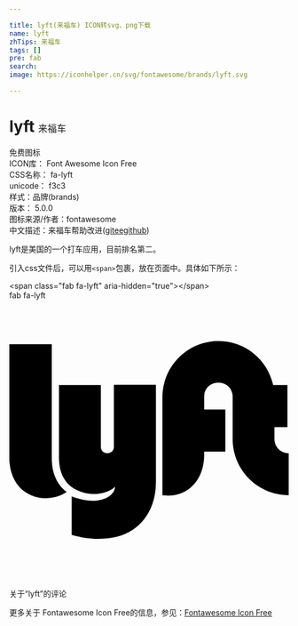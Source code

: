 ```yaml
---

title: lyft(来福车) ICON转svg、png下载
name: lyft
zhTips: 来福车
tags: []
pre: fab
search: 
image: https://iconhelper.cn/svg/fontawesome/brands/lyft.svg

---
```


# lyft  <small style="font-size: 60%;font-weight: 100">来福车</small>


<div class="detail-page">
<p>
<span><span class="badge-success badge">免费图标</span> </span>
<br/>
<span>
ICON库：
<span class="badge-secondary badge">Font Awesome Icon Free</span> 
</span>
<br/>
<span>
CSS名称：
<span class="badge-secondary badge">fa-lyft</span> 
</span>
<br/>
<span>
unicode：
<span class="badge-secondary badge">f3c3</span> 
<copy-btn content='f3c3' btn-title=""></copy-btn>
<copy-btn :content='String.fromCodePoint(parseInt("f3c3", 16))' btn-title="复制U"></copy-btn>
</span><br/><span>样式：<span class="badge-light badge">品牌(brands)</span></span>
<br/>
<span>
版本：
<span class="badge-secondary badge">5.0.0</span> 
</span>
<br/>
<span>图标来源/作者：<span class="badge-light badge">fontawesome</span></span> 
<br/>
<span class="zh-detail">中文描述：<span class="badge-primary badge">来福车</span><span class="help-link"><span>帮助改进</span>(<a href="https://gitee.com/liuwave/icon-helper/edit/master/json/fontawesome/brands/lyft.json" target="_blank" rel="noopener noreferrer">gitee</a><a href="https://github.com/liuwave/icon-helper/edit/master/json/fontawesome/brands/lyft.json" target="_blank" rel="noopener noreferrer">github</a></span>)</span><br/>
</p>
</div><div class="description description alert alert-light">lyft是美国的一个打车应用，目前排名第二。</div>
<div class="alert alert-dark">
  <i class="fab fa-lyft fa-xs"></i>
  <i class="fab fa-lyft fa-sm"></i>
  <i class="fab fa-lyft fa-lg"></i>
  <i class="fab fa-lyft fa-2x"></i>
  <i class="fab fa-lyft fa-3x"></i>
  <i class="fab fa-lyft fa-5x"></i>
  <i class="fab fa-lyft fa-7x"></i>
</div>
<div>
  <p>引入css文件后，可以用<code>&lt;span&gt;</code>包裹，放在页面中。具体如下所示：    
  </p>
  <div class="alert alert-primary" style="font-size: 14px">
    &lt;span class="fab fa-lyft" aria-hidden="true"&gt;&lt;/span&gt;
    <copy-btn content='<span class="fab fa-lyft" aria-hidden="true"></span>'></copy-btn>
  </div>
  <div class="alert alert-secondary">
    <i class="fab fa-lyft"
    style="font-size: 24px"
    aria-hidden="true"></i> fab fa-lyft
    <copy-btn content="fab fa-lyft" btn-title="复制图标名称"></copy-btn>
  </div>
</div>
<div id="svg" class="svg-wrap">
<svg xmlns="http://www.w3.org/2000/svg" viewBox="0 0 512 512"><path d="M0 81.1h77.8v208.7c0 33.1 15 52.8 27.2 61-12.7 11.1-51.2 20.9-80.2-2.8C7.8 334 0 310.7 0 289V81.1zm485.9 173.5v-22h23.8v-76.8h-26.1c-10.1-46.3-51.2-80.7-100.3-80.7-56.6 0-102.7 46-102.7 102.7V357c16 2.3 35.4-.3 51.7-14 17.1-14 24.8-37.2 24.8-59v-6.7h38.8v-76.8h-38.8v-23.3c0-34.6 52.2-34.6 52.2 0v77.1c0 56.6 46 102.7 102.7 102.7v-76.5c-14.5 0-26.1-11.7-26.1-25.9zm-294.3-99v113c0 15.4-23.8 15.4-23.8 0v-113H91v132.7c0 23.8 8 54 45 63.9 37 9.8 58.2-10.6 58.2-10.6-2.1 13.4-14.5 23.3-34.9 25.3-15.5 1.6-35.2-3.6-45-7.8v70.3c25.1 7.5 51.5 9.8 77.6 4.7 47.1-9.1 76.8-48.4 76.8-100.8V155.1h-77.1v.5z"/></svg>
</div>
<detail full-name='fa-lyft'></detail>

<Vssue title="关于“lyft”的评论" >关于“lyft”的评论</Vssue>
    
<div><p>更多关于  Fontawesome Icon Free的信息，参见：<a target="_blank" href="https://iconhelper.cn/fontawesome.html">Fontawesome Icon Free</a>
</p></div>
